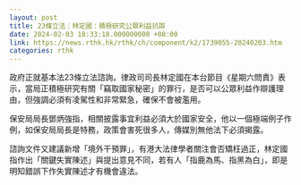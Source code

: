 ```yaml
---
layout: post
title: 23條立法｜林定國：積極研究公眾利益抗辯
date: 2024-02-03 18:33:18.000000000 +08:00
link: https://news.rthk.hk/rthk/ch/component/k2/1739055-20240203.htm
categories: rthk
---
```


政府正就基本法23條立法諮詢。律政司司長林定國在本台節目《星期六問責》表示，當局正積極研究有關「竊取國家秘密」的罪行，是否可以公眾利益作辯護理由，但強調必須有凌駕性和非常緊急，確保不會被濫用。

保安局局長鄧炳強指，相關披露事宜利益必須大於國家安全，他以一個極端例子作例，如保安局局長是特務，政策會害死很多人，傳媒別無他法下必須揭露。

諮詢文件又建議新增「境外干預罪」，有港大法律學者關注會否矯枉過正，林定國指作出「關鍵失實陳述」與提出意見不同，若有人「指鹿為馬、指黑為白」，即是明知錯誤下作失實陳述才有機會違法。
